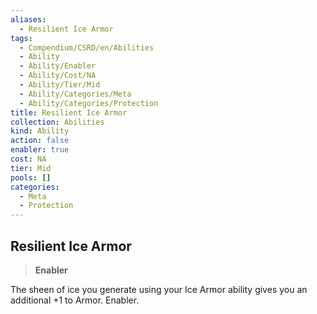```yaml
---
aliases:
  - Resilient Ice Armor
tags:
  - Compendium/CSRD/en/Abilities
  - Ability
  - Ability/Enabler
  - Ability/Cost/NA
  - Ability/Tier/Mid
  - Ability/Categories/Meta
  - Ability/Categories/Protection
title: Resilient Ice Armor
collection: Abilities
kind: Ability
action: false
enabler: true
cost: NA
tier: Mid
pools: []
categories:
  - Meta
  - Protection
---
```

## Resilient Ice Armor    
>**Enabler**  
    
The sheen of ice you generate using your Ice Armor ability gives you an additional +1 to Armor. Enabler.